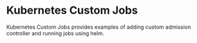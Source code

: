 # Kubernetes Custom Jobs

Kubernetes Custom Jobs provides examples of adding custom admission controller and running jobs using helm.

